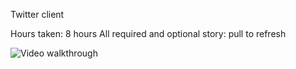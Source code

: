Twitter client

Hours taken: 8 hours
All required and optional story: pull to refresh

![Video walkthrough](twitterclient.gif)

